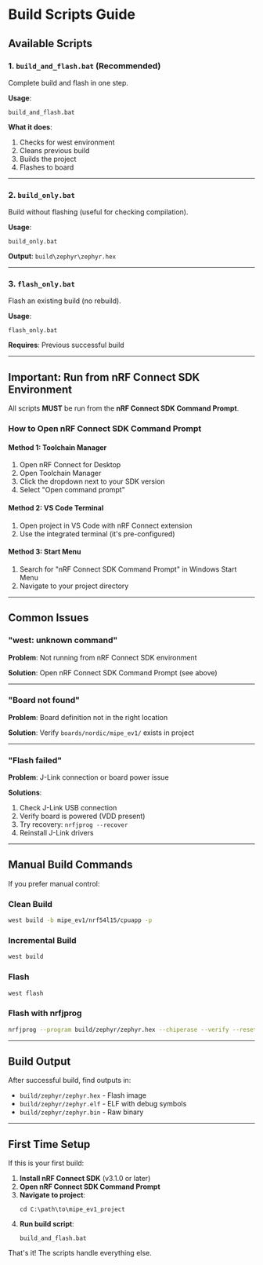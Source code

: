 # Build Scripts Guide

## Available Scripts

### 1. `build_and_flash.bat` (Recommended)
Complete build and flash in one step.

**Usage**:
```batch
build_and_flash.bat
```

**What it does**:
1. Checks for west environment
2. Cleans previous build
3. Builds the project
4. Flashes to board

---

### 2. `build_only.bat`
Build without flashing (useful for checking compilation).

**Usage**:
```batch
build_only.bat
```

**Output**: `build\zephyr\zephyr.hex`

---

### 3. `flash_only.bat`
Flash an existing build (no rebuild).

**Usage**:
```batch
flash_only.bat
```

**Requires**: Previous successful build

---

## Important: Run from nRF Connect SDK Environment

All scripts **MUST** be run from the **nRF Connect SDK Command Prompt**.

### How to Open nRF Connect SDK Command Prompt

#### Method 1: Toolchain Manager
1. Open nRF Connect for Desktop
2. Open Toolchain Manager
3. Click the dropdown next to your SDK version
4. Select "Open command prompt"

#### Method 2: VS Code Terminal
1. Open project in VS Code with nRF Connect extension
2. Use the integrated terminal (it's pre-configured)

#### Method 3: Start Menu
1. Search for "nRF Connect SDK Command Prompt" in Windows Start Menu
2. Navigate to your project directory

---

## Common Issues

### "west: unknown command"
**Problem**: Not running from nRF Connect SDK environment

**Solution**: Open nRF Connect SDK Command Prompt (see above)

---

### "Board not found"
**Problem**: Board definition not in the right location

**Solution**: Verify `boards/nordic/mipe_ev1/` exists in project

---

### "Flash failed"
**Problem**: J-Link connection or board power issue

**Solutions**:
1. Check J-Link USB connection
2. Verify board is powered (VDD present)
3. Try recovery: `nrfjprog --recover`
4. Reinstall J-Link drivers

---

## Manual Build Commands

If you prefer manual control:

### Clean Build
```bash
west build -b mipe_ev1/nrf54l15/cpuapp -p
```

### Incremental Build
```bash
west build
```

### Flash
```bash
west flash
```

### Flash with nrfjprog
```bash
nrfjprog --program build/zephyr/zephyr.hex --chiperase --verify --reset
```

---

## Build Output

After successful build, find outputs in:
- `build/zephyr/zephyr.hex` - Flash image
- `build/zephyr/zephyr.elf` - ELF with debug symbols
- `build/zephyr/zephyr.bin` - Raw binary

---

## First Time Setup

If this is your first build:

1. **Install nRF Connect SDK** (v3.1.0 or later)
2. **Open nRF Connect SDK Command Prompt**
3. **Navigate to project**:
   ```batch
   cd C:\path\to\mipe_ev1_project
   ```
4. **Run build script**:
   ```batch
   build_and_flash.bat
   ```

That's it! The scripts handle everything else.
